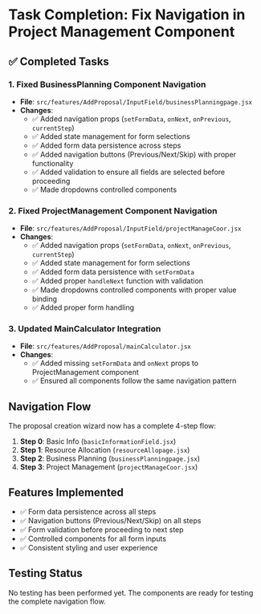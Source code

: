 # Task Completion: Fix Navigation in Project Management Component

## ✅ Completed Tasks

### 1. Fixed BusinessPlanning Component Navigation
- **File**: `src/features/AddProposal/InputField/businessPlanningpage.jsx`
- **Changes**:
  - ✅ Added navigation props (`setFormData`, `onNext`, `onPrevious`, `currentStep`)
  - ✅ Added state management for form selections
  - ✅ Added form data persistence across steps
  - ✅ Added navigation buttons (Previous/Next/Skip) with proper functionality
  - ✅ Added validation to ensure all fields are selected before proceeding
  - ✅ Made dropdowns controlled components

### 2. Fixed ProjectManagement Component Navigation
- **File**: `src/features/AddProposal/InputField/projectManageCoor.jsx`
- **Changes**:
  - ✅ Added navigation props (`setFormData`, `onNext`, `onPrevious`, `currentStep`)
  - ✅ Added state management for form selections
  - ✅ Added form data persistence with `setFormData`
  - ✅ Added proper `handleNext` function with validation
  - ✅ Made dropdowns controlled components with proper value binding
  - ✅ Added proper form handling

### 3. Updated MainCalculator Integration
- **File**: `src/features/AddProposal/mainCalculator.jsx`
- **Changes**:
  - ✅ Added missing `setFormData` and `onNext` props to ProjectManagement component
  - ✅ Ensured all components follow the same navigation pattern

## Navigation Flow
The proposal creation wizard now has a complete 4-step flow:
1. **Step 0**: Basic Info (`basicInformationField.jsx`)
2. **Step 1**: Resource Allocation (`resourceAllopage.jsx`)
3. **Step 2**: Business Planning (`businessPlanningpage.jsx`)
4. **Step 3**: Project Management (`projectManageCoor.jsx`)

## Features Implemented
- ✅ Form data persistence across all steps
- ✅ Navigation buttons (Previous/Next/Skip) on all steps
- ✅ Form validation before proceeding to next step
- ✅ Controlled components for all form inputs
- ✅ Consistent styling and user experience

## Testing Status
No testing has been performed yet. The components are ready for testing the complete navigation flow.
